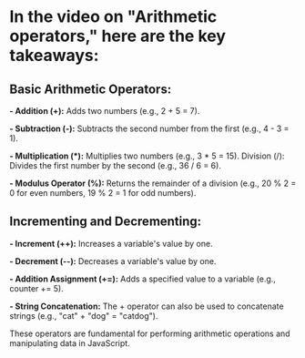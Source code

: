 # In the video on "Arithmetic operators," here are the key takeaways:

## Basic Arithmetic Operators:

**- Addition (+):** Adds two numbers (e.g., 2 + 5 = 7).

**- Subtraction (-):** Subtracts the second number from the first (e.g., 4 - 3 = 1).

**- Multiplication (*):** Multiplies two numbers (e.g., 3 * 5 = 15).
Division (/): Divides the first number by the second (e.g., 36 / 6 = 6).

**- Modulus Operator (%):** Returns the remainder of a division (e.g., 20 % 2 = 0 for even numbers, 19 % 2 = 1 for odd numbers).

## Incrementing and Decrementing:

**- Increment (++):** Increases a variable's value by one.

**- Decrement (--):** Decreases a variable's value by one.

**- Addition Assignment (+=):** Adds a specified value to a variable (e.g., counter += 5).

**- String Concatenation:** The + operator can also be used to concatenate strings (e.g., "cat" + "dog" = "catdog").

These operators are fundamental for performing arithmetic operations and manipulating data in JavaScript.